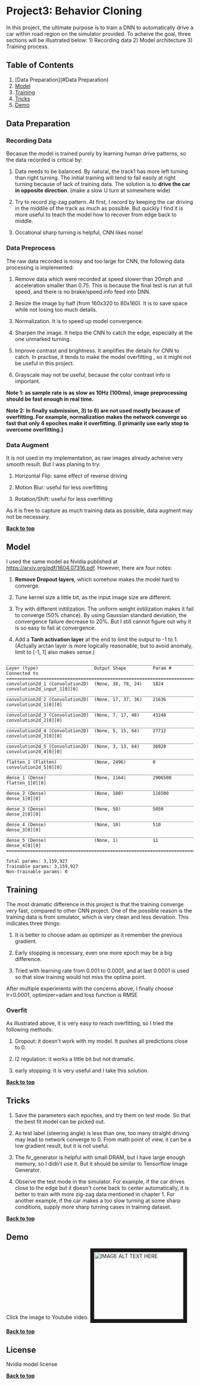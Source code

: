 # Project3: Behavior Cloning

In this project, the ultimate purpose is to train a DNN to automatically drive a car within road region on the simulator provided. To acheive the goal, three sections will be illustrated below: 1) Recording data 2) Model architecture 3) Training process.

## Table of Contents

1. [Data Preparation](#Data Preparation)
1. [Model](#Model)
1. [Training](#Training)
1. [Tricks](#Tricks)
1. [Demo](#Demo)


## Data Preparation

### Recording Data
Becasue the model is trained purely by learning human drive patterns, so the data recorded is critical by:

1) Data needs to be balanced. By natural, the track1 has more left turning than right turning. The initial training will tend to fail easily at right turning because of lack of training data. The solution is to **drive the car in opposite direction**. (make a slow U turn at somewhere wide)

2) Try to record zig-zag pattern. At first, I record by keeping the car driving in the middile of the track as much as possible. But quickly I find it is more useful to teach the model how to recover from edge back to middle.

3) Occational sharp turning is helpful, CNN likes noise!

### Data Preprocess
The raw data recorded is noisy and too large for CNN, the following data processing is implemented:

1) Remove data which were recorded at speed slower than 20mph and acceleration smaller than 0.75. This is because the final test is run at full speed, and there is no brake/speed info feed into DNN.

2) Resize the image by half (from 160x320 to 80x160). It is to save space while not losing too much details.

3) Normalization. It is to speed up model convergence. 

4) Sharpen the image. It helps the CNN to catch the edge, especially at the one unmarked turning.

5) Improve contrast and brightness. It amplifies the details for CNN to catch. In practise, it tends to make the model overfitting , so it might not be useful in this project.

6) Grayscale may not be useful, because the color contrast info is important.

**Note 1: as sample rate is as slow as 10Hz (100ms), image preprocessing should be fast enough in real time.**

**Note 2: In finally submission, 3) to 6) are not used mostly because of overfitting. For example, normalization makes the network converge so fast that only 4 epoches make it overfitting. (I primarily use early stop to overcome overfitting.)**

### Data Augment
It is not used in my implementation, as raw images already acheive very smooth result. But I was planing to try:

1) Horizontal Flip: same effect of reverse driving

2) Motion Blur: useful for less overfitting

3) Rotation/Shift: useful for less overfitting

As it is free to capture as much training data as possible, data augment may not be necessary.

**[Back to top](#table-of-contents)**

## Model
I used the same model as Nvidia published at https://arxiv.org/pdf/1604.07316.pdf. However, there are four notes:

1) **Remove Dropout layers**, which somehow makes the model hard to converge.

2) Tune kernel size a little bit, as the input image size are different.

3) Try with different initilization. The uniform weight initilization makes it fail to converge (50% chance). By using Gaussian standard deviation, the convergence failure decrease to 20%. But I still cannot figure out why it is so easy to fail at convergence.

4) Add a **Tanh activation layer** at the end to limit the output to -1 to 1. (Actually arctan layer is more logically reasonable, but to avoid anomaly, limit to [-1, 1] also makes sense.)


```
____________________________________________________________________________________________________
Layer (type)                     Output Shape          Param #     Connected to 
====================================================================================================
convolution2d_1 (Convolution2D)  (None, 38, 78, 24)    1824        convolution2d_input_1[0][0]
____________________________________________________________________________________________________
convolution2d_2 (Convolution2D)  (None, 17, 37, 36)    21636       convolution2d_1[0][0]
____________________________________________________________________________________________________
convolution2d_3 (Convolution2D)  (None, 7, 17, 48)     43248       convolution2d_2[0][0]
____________________________________________________________________________________________________
convolution2d_4 (Convolution2D)  (None, 5, 15, 64)     27712       convolution2d_3[0][0]
____________________________________________________________________________________________________
convolution2d_5 (Convolution2D)  (None, 3, 13, 64)     36928       convolution2d_4[0][0]
____________________________________________________________________________________________________
flatten_1 (Flatten)              (None, 2496)          0           convolution2d_5[0][0]
____________________________________________________________________________________________________
dense_1 (Dense)                  (None, 1164)          2906508     flatten_1[0][0]
____________________________________________________________________________________________________
dense_2 (Dense)                  (None, 100)           116500      dense_1[0][0]
____________________________________________________________________________________________________
dense_3 (Dense)                  (None, 50)            5050        dense_2[0][0]
____________________________________________________________________________________________________
dense_4 (Dense)                  (None, 10)            510         dense_3[0][0]
____________________________________________________________________________________________________
dense_5 (Dense)                  (None, 1)             11          dense_4[0][0]
====================================================================================================

Total params: 3,159,927
Trainable params: 3,159,927
Non-trainable params: 0
```

## Training
The most dramatic difference in this project is that the training converge very fast, compared to other CNN project. One of the possible reason is the training data is from simulator, which is very clean and less deviation. This indicates three things:

1) It is better to choose adam as optimizer as it remember the previous gradient.

2) Early stopping is necessary, even one more epoch may be a big difference.

3) Tried with learning rate from 0.001 to 0.0001, and at last 0.0001 is used so that slow training would not miss the optima point.

After multiple experiments with the concerns above, I finally choose lr=0.0001, optimizer=adam and loss function is RMSE 


### Overfit
As illustrated above, it is very easy to reach overfitting, so I tried the following methods:

1) Dropout: it doesn't work with my model. It pushes all predictions close to 0.

2) l2 regulation: it works a little bit but not dramatic.

3) early stopping: it is very useful and I take this solution.


**[Back to top](#table-of-contents)**


## Tricks
1) Save the parameters each epoches, and try them on test mode. So that the best fit model can be picked out.

2) As test label (steering angle) is less than one, too many straight driving may lead to network converge to 0. From math point of view, it can be a low gradient result, but it is not useful.

3) The fir_generator is helpful with small DRAM, but I have large enough memory, so I didn't use it. But it should be similar to Tensorflow Image Generator.

4) Observe the test mode in the simulator. For example, if the car drives close to the edge but it doesn't come back to center automatically, it is better to train with more zig-zag data mentioned in chapter 1. For another example, if the car makes a too slow turning at some sharp conditions, supply more sharp turning cases in training dataset.

**[Back to top](#table-of-contents)**


## Demo
Click the image to Youtube video.
<a href="http://www.youtube.com/watch?feature=player_embedded&v=7nb1KC9DAKU
" target="_blank"><img src="http://img.youtube.com/vi/7nb1KC9DAKU/0.jpg" 
alt="IMAGE ALT TEXT HERE" width="240" height="180" border="10" /></a>

**[Back to top](#table-of-contents)**


## License
Nvidia model license

**[Back to top](#table-of-contents)**








